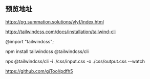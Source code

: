## 预览地址

https://pg.summation.solutions/ylyf/index.html

https://tailwindcss.com/docs/installation/tailwind-cli

@import "tailwindcss";

npm install tailwindcss @tailwindcss/cli

npx @tailwindcss/cli -i ./css/input.css -o ./css/output.css --watch



https://github.com/gjTool/pdfh5